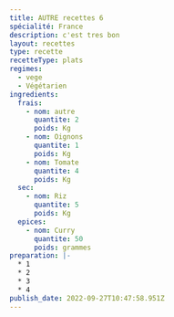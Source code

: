 ```yaml
---
title: AUTRE recettes 6
spécialité: France
description: c'est tres bon
layout: recettes
type: recette
recetteType: plats
regimes:
  - vege
  - Végétarien
ingredients:
  frais:
    - nom: autre
      quantite: 2
      poids: Kg
    - nom: Oignons
      quantite: 1
      poids: Kg
    - nom: Tomate
      quantite: 4
      poids: Kg
  sec:
    - nom: Riz
      quantite: 5
      poids: Kg
  epices:
    - nom: Curry
      quantite: 50
      poids: grammes
preparation: |-
  * 1 
  * 2
  * 3
  * 4
publish_date: 2022-09-27T10:47:58.951Z
---
```

